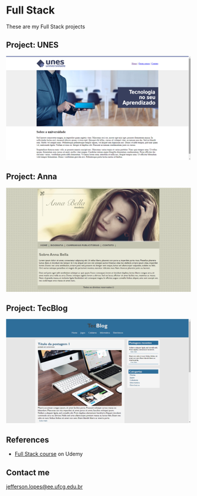 # Full Stack
 These are my Full Stack projects
 
## Project: UNES
![](projeto1-UNES/UNES.png)

## Project: Anna
![](projeto2-Anna/Anna.png)

## Project: TecBlog
![](projeto3-TecBlog/TecBlog.png)

## References
 * [Full Stack course](https://www.udemy.com/share/101WqGBkIdd11aRHw=/) on Udemy

## Contact me
 jefferson.lopes@ee.ufcg.edu.br
